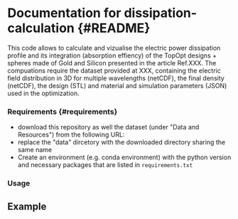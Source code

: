 # Documentation for dissipation-calculation {#README}

This code allows to calculate and vizualise the electric power dissipation profile and its integration (absorption effiency)
of the TopOpt designs + spheres made of Gold and Silicon presented in the article Ref.XXX.
The compuations require the dataset provided at XXX, containing the electric field distribution in 3D for multiple wavelengths (netCDF), 
the final density (netCDF), the design (STL) and material and simulation parameters (JSON) used in the optimization.

### Requirements {#requirements}
- download this repository as well the dataset (under "Data and Resources") from the following URL:
- replace the "data" dircetory with the downloaded directory sharing the same name
- Create an environment (e.g. conda environment) with the python version and necessary packages that are listed in `requirements.txt`

### Usage

## Example
